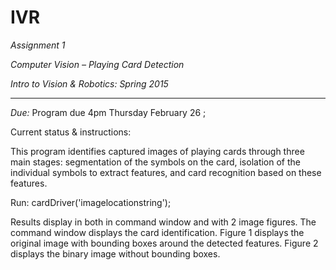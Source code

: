 # IVR
*Assignment 1* 

*Computer Vision – Playing Card Detection*  

*Intro to Vision & Robotics: Spring 2015* 

---------- 

*Due:*	Program due 4pm Thursday February 26 ;  
	  

Current status & instructions:

This program identifies captured images of playing cards through three main stages: segmentation of the symbols on the card, isolation of the individual symbols to extract features, and card recognition based on these features. 

Run: cardDriver('imagelocationstring');


Results display in both in command window and with 2 image figures. The command window displays the card identification. Figure 1 displays the original image with bounding boxes around the detected features. Figure 2 displays the binary image without bounding boxes.




